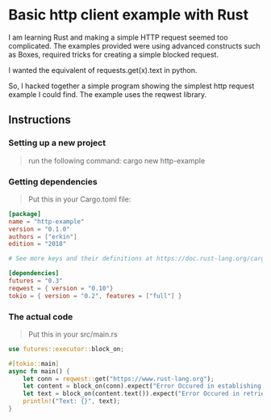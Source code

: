 # Basic http client example with Rust

I am learning Rust and making a simple HTTP request seemed too complicated. The examples provided were using advanced constructs such as Boxes, required tricks for creating a simple blocked request.

I wanted the equivalent of requests.get(x).text in python.

So, I hacked together a simple program showing the simplest http request example I could find. The example uses the reqwest library.

## Instructions

### Setting up a new project
> run the following command:
>    cargo new http-example

### Getting dependencies
> Put this in your Cargo.toml file:
```toml
[package]
name = "http-example"
version = "0.1.0"
authors = ["erkin"]
edition = "2018"

# See more keys and their definitions at https://doc.rust-lang.org/cargo/reference/manifest.html

[dependencies]
futures = "0.3"
reqwest = { version = "0.10"}
tokio = { version = "0.2", features = ["full"] }
```

### The actual code
> Put this in your src/main.rs
```rust
use futures::executor::block_on;

#[tokio::main]
async fn main() {
    let conn = reqwest::get("https://www.rust-lang.org");
    let content = block_on(conn).expect("Error Occured in establishing conneciton");
    let text = block_on(content.text()).expect("Error Occured in retrieving the text content");
    println!("Text: {}", text);
}
```